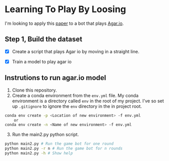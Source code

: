 # Learning To Play By Loosing

I'm looking to apply this [paper](https://arxiv.org/abs/1704.05588) to a bot that plays [Agar.io](agar.io).

## Step 1, Build the dataset

- [x] Create a script that plays Agar io by moving in a straight line.

- [x] Train a model to play agar io

## Instrutions to run agar.io model

1. Clone this repository.
2. Create a conda environment from the `env.yml` file. My conda environment is a directory called `env` in the root of my project. I've so set up `.gitignore` to ignore the `env` directory in the in project root.

```sh
conda env create -p <Location of new environment> -f env.yml
    or
conda env create -n <Name of new environment> -f env.yml
```

3. Run the main2.py python script.

```sh
python main2.py # Run the game bot for one round
python main2.py -r n # Run the game bot for n rounds
python main2.py -h # Show help
```
